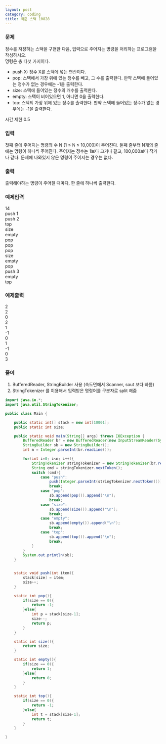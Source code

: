 ```yaml
---
layout: post
category: coding
title: 백준 스택 10828
---
```


### 문제
정수를 저장하는 스택을 구현한 다음, 입력으로 주어지는 명령을 처리하는 프로그램을 작성하시오.  
명령은 총 다섯 가지이다.
- push X: 정수 X를 스택에 넣는 연산이다.
- pop: 스택에서 가장 위에 있는 정수를 빼고, 그 수를 출력한다. 만약 스택에 들어있는 정수가 없는 경우에는 -1을 출력한다.
- size: 스택에 들어있는 정수의 개수를 출력한다.
- empty: 스택이 비어있으면 1, 아니면 0을 출력한다.
- top: 스택의 가장 위에 있는 정수를 출력한다. 만약 스택에 들어있는 정수가 없는 경우에는 -1을 출력한다.

시간 제한 0.5

### 입력
첫째 줄에 주어지는 명령의 수 N (1 ≤ N ≤ 10,000)이 주어진다. 둘째 줄부터 N개의 줄에는 명령이 하나씩 주어진다. 주어지는 정수는 1보다 크거나 같고, 100,000보다 작거나 같다. 문제에 나와있지 않은 명령이 주어지는 경우는 없다.

### 출력
출력해야하는 명령이 주어질 때마다, 한 줄에 하나씩 출력한다.

### 예제입력
14   
push 1   
push 2   
top   
size   
empty   
pop   
pop   
pop   
size   
empty   
pop   
push 3   
empty   
top   

### 예제출력
2  
2  
0  
2  
1  
-1  
0  
1  
-1  
0  
3  

### 풀이
1. BufferedReader, StringBuilder 사용 (속도면에서 Scanner, sout 보다 빠름)
2. StringTokenizer 를 이용해서 입력받은 명령어를 구분자로 split 해줌


~~~java
import java.io.*;
import java.util.StringTokenizer;

public class Main {

    public static int[] stack = new int[10001];
    public static int size;

    public static void main(String[] args) throws IOException {
        BufferedReader br = new BufferedReader(new InputStreamReader(System.in));
        StringBuilder sb = new StringBuilder();
        int n = Integer.parseInt(br.readLine());

        for(int i=0; i<n; i++){
            StringTokenizer stringTokenizer = new StringTokenizer(br.readLine());
            String cmd = stringTokenizer.nextToken();
            switch (cmd){
                case "push":
                    push(Integer.parseInt(stringTokenizer.nextToken()));
                    break;
                case "pop":
                    sb.append(pop()).append("\n");
                    break;
                case "size":
                    sb.append(size()).append("\n");
                    break;
                case "empty":
                    sb.append(empty()).append("\n");
                    break;
                case "top":
                    sb.append(top()).append("\n");
                    break;
            }
        }
        System.out.println(sb);
    }


    static void push(int item){
        stack[size] = item;
        size++;
    }

    static int pop(){
        if(size == 0){
            return -1;
        }else{
            int p = stack[size-1];
            size--;
            return p;
        }
    }

    static int size(){
        return size;
    }

    static int empty(){
        if(size == 0){
            return 1;
        }else{
            return 0;
        }
    }

    static int top(){
        if(size == 0){
            return -1;
        }else{
            int t = stack[size-1];
            return t;
        }
    }

}
~~~
